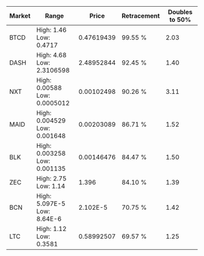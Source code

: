 | Market | Range | Price| Retracement | Doubles to 50% |
| --- | --- | --- | --- | --- |
| BTCD | High: 1.46<br />Low: 0.4717 | 0.47619439 | 99.55 % | 2.03 |
| DASH | High: 4.68<br />Low: 2.3106598 | 2.48952844 | 92.45 % | 1.40 |
| NXT | High: 0.00588<br />Low: 0.0005012 | 0.00102498 | 90.26 % | 3.11 |
| MAID | High: 0.004529<br />Low: 0.001648 | 0.00203089 | 86.71 % | 1.52 |
| BLK | High: 0.003258<br />Low: 0.001135 | 0.00146476 | 84.47 % | 1.50 |
| ZEC | High: 2.75<br />Low: 1.14 | 1.396 | 84.10 % | 1.39 |
| BCN | High: 5.097E-5<br />Low: 8.64E-6 | 2.102E-5 | 70.75 % | 1.42 |
| LTC | High: 1.12<br />Low: 0.3581 | 0.58992507 | 69.57 % | 1.25 |
